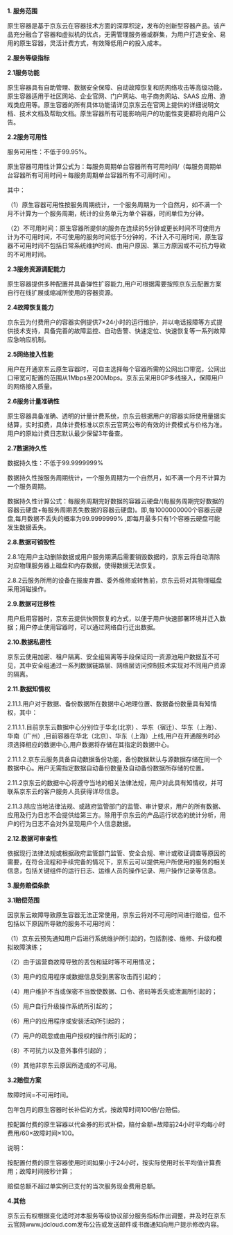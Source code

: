 **1. 服务范围**

原生容器是基于京东云在容器技术方面的深厚积淀，发布的创新型容器产品。该产品充分融合了容器和虚拟机的优点，无需管理服务器或群集，为用户打造安全、易用的原生容器，灵活计费方式，有效降低用户的投入成本。

**2.服务等级指标**

**2.1服务功能**

原生容器具有自助管理、数据安全保障、自动故障恢复和防网络攻击等高级功能， 原生容器适用于社区网站、企业官网、门户网站、电子商务网站、SAAS 应用、游戏类应用等。原生容器的所有具体功能请详见京东云在官网上提供的详细说明文档、技术文档及帮助文档。原生容器所有可能影响用户的功能性变更都将向用户公告。

**2.2服务可用性**

服务可用性：不低于99.95%。

原生容器可用性计算公式为：每服务周期单台容器所有可用时间/（每服务周期单台容器所有可用时间＋每服务周期单台容器所有不可用时间）。 

其中：

（1）原生容器可用性按服务周期统计，一个服务周期为一个自然月，如不满一个月不计算为一个服务周期，统计的业务单元为单个容器，时间单位为分钟。

（2）不可用时间：原生容器所提供的服务在连续的5分钟或更长时间不可使用方计为不可用时间，不可使用的服务时间低于5分钟的，不计入不可用时间，原生容器不可用时间不包括日常系统维护时间、由用户原因、第三方原因或不可抗力导致的不可用时间。

**2.3服务资源调配能力**

原生容器提供多种配置并具备弹性扩容能力,用户可根据需要按照京东云配置方案自行在线扩展或缩减所使用的容器资源。

**2.4故障恢复能力**

京东云为付费用户的容器实例提供7×24小时的运行维护，并以电话报障等方式提供技术支持，具备完善的故障监控、自动告警、快速定位、快速恢复等一系列故障应急响应机制。

**2.5网络接入性能**

用户在开通京东云原生容器时，可自主选择每个容器所需的公网出口带宽，公网出口带宽可配置的范围从1Mbps至200Mbps。京东云采用BGP多线接入，保障用户的网络接入质量。

**2.6服务计量准确性**

原生容器具备准确、透明的计量计费系统，京东云根据用户的容器实际使用量据实结算，实时扣费，具体计费标准以京东云官网公布的有效的计费模式与价格为准。用户的原始计费日志默认最少保留3年备查。

**2.7数据持久性**

数据持久性：不低于99.9999999% 

数据持久性按服务周期统计，一个服务周期为一个自然月，如不满一个月不计算为一个服务周期。

数据持久性计算公式：每服务周期完好数据的容器云硬盘/(每服务周期完好数据的容器云硬盘+每服务周期丢失数据的容器云硬盘)。即,每1000000000个容器云硬盘,每月数据不丢失的概率为99.9999999% ,即每月最多只有1个容器云硬盘可能发生数据丢失。

**2.8.数据可销毁性**

2.8.1在用户主动删除数据或用户服务期满后需要销毁数据的，京东云将自动清除对应物理服务器上磁盘和内存数据，使得数据无法恢复。

2.8.2云服务所用的设备在报废弃置、委外维修或转售前，京东云将对其物理磁盘采用消磁操作。

**2.9.数据可迁移性**

用户启用容器时，京东云提供快照恢复的方式，以便于用户快速部署环境并迁入数据；用户停止使用容器时，可以通过网络自行迁出数据。

**2.10.数据私密性**

京东云使用加密、租户隔离、安全组隔离等手段保证同一资源池用户数据互不可见，其中安全组通过一系列数据链路层、网络层访问控制技术实现对不同用户资源的隔离。

**2.11.数据知情权**

2.11.1.用户对于数据、备份数据所在数据中心地理位置、数据备份数量具有知情权，其中：

2.11.1.1.目前京东云数据中心分别位于华北(北京) 、华东（宿迁）、华东（上海）、华南（广州）,目前容器在华北（北京）、华东（上海）上线,用户在开通服务时必须选择相应的数据中心,用户数据将存储在其指定的数据中心。

2.11.1.2.京东云服务具备自动数据备份功能，备份数据默认与源数据存储在同一个数据中心。用户无需指定数据自动备份数量及自动备份数据所存储的位置。

2.11.2京东云的数据中心将遵守当地的相关法律法规，用户对此具有知情权，并可联系京东云的客户服务人员获得详尽信息。

2.11.3.除应当地法律法规、或政府监管部门的监管、审计要求，用户的所有数据、应用及行为日志不会提供给第三方。除用于京东云的产品运行状态的统计分析，用户的行为日志不会对外呈现用户个人信息数据。

**2.12.数据可审查性**

依据现行法律法规或根据政府监管部门监管、安全合规、审计或取证调查等原因的需要，在符合流程和手续完备的情况下，京东云可以提供用户所使用的服务的相关信息，包括关键组件的运行日志、运维人员的操作记录、用户操作记录等信息。

**3.服务赔偿条款**

**3.1赔偿范围**

因京东云故障导致原生容器无法正常使用，京东云将对不可用时间进行赔偿，但不包括以下原因所导致的服务不可用时间：

（1）京东云预先通知用户后进行系统维护所引起的，包括割接、维修、升级和模拟故障演练；

（2）由于运营商故障导致的丢包和延时等不可用情况；

（3）用户的应用程序或数据信息受到黑客攻击而引起的；

（4）用户维护不当或保密不当致使数据、口令、密码等丢失或泄漏所引起的；

（5）用户自行升级操作系统所引起的；

（6）用户的应用程序或安装活动所引起的；

（7）用户的疏忽或由用户授权的操作所引起的；

（8）不可抗力以及意外事件引起的；

（9）其他非京东云原因所造成的不可用。

**3.2赔偿方案**

故障时间=不可用时间。

包年包月的原生容器时长补偿的方式，按故障时间100倍/台赔偿。

按配置付费的原生容器以代金券的形式补偿，赔付金额=故障前24小时平均每小时费用/60×故障时间×100。

说明：

按配置付费的原生容器使用时间如果小于24小时，按实际使用时长平均值计算费用；故障时间按秒计算；

赔偿总额不超过单实例已支付的当次服务现金费用总额。

**4.其他**

京东云有权根据变化适时对本服务等级协议部分服务指标作出调整，并及时在京东云官网www.jdcloud.com发布公告或发送邮件或书面通知向用户提示修改内容。
